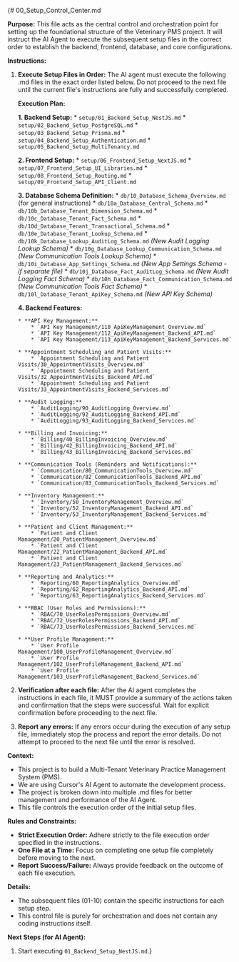 {# 00_Setup_Control_Center.md

**Purpose:**
This file acts as the central control and orchestration point for setting up the foundational structure of the Veterinary PMS project. It will instruct the AI Agent to execute the subsequent setup files in the correct order to establish the backend, frontend, database, and core configurations.

**Instructions:**

1.  **Execute Setup Files in Order:**  The AI agent must execute the following .md files in the exact order listed below. Do not proceed to the next file until the current file's instructions are fully and successfully completed.

    **Execution Plan:**

    **1. Backend Setup:**
        * `setup/01_Backend_Setup_NestJS.md`
        * `setup/02_Backend_Setup_PostgreSQL.md`
        * `setup/03_Backend_Setup_Prisma.md`
        * `setup/04_Backend_Setup_Authentication.md`
        * `setup/05_Backend_Setup_MultiTenancy.md`

    **2. Frontend Setup:**
        * `setup/06_Frontend_Setup_NextJS.md`
        * `setup/07_Frontend_Setup_UI_Libraries.md`
        * `setup/08_Frontend_Setup_Routing.md`
        * `setup/09_Frontend_Setup_API_Client.md`

    **3. Database Schema Definition:**
        * `db/10_Database_Schema_Overview.md` (for general instructions)
        * `db/10a_Database_Central_Schema.md`
        * `db/10b_Database_Tenant_Dimension_Schema.md`
        * `db/10c_Database_Tenant_Fact_Schema.md`
        * `db/10d_Database_Tenant_Transactional_Schema.md`
        * `db/10e_Database_Tenant_Lookup_Schema.md`
        * `db/10k_Database_Lookup_AuditLog_Schema.md`  *(New Audit Logging Lookup Schema)*
        * `db/10g_Database_Lookup_Communication_Schema.md` *(New Communication Tools Lookup Schema)*
        * `db/10i_Database_App_Settings_Schema.md` *(New App Settings Schema - if separate file)*
        * `db/10j_Database_Fact_AuditLog_Schema.md` *(New Audit Logging Fact Schema)*
        * `db/10h_Database_Fact_Communication_Schema.md` *(New Communication Tools Fact Schema)*
        * `db/10l_Database_Tenant_ApiKey_Schema.md` *(New API Key Schema)*


    **4. Backend Features:**

        * **API Key Management:**
            * `API Key Management/110_ApiKeyManagement_Overview.md`
            * `API Key Management/112_ApiKeyManagement_Backend_API.md`
            * `API Key Management/113_ApiKeyManagement_Backend_Services.md`

        * **Appointment Scheduling and Patient Visits:**
            * `Appointment Scheduling and Patient Visits/30_AppointmentVisits_Overview.md`
            * `Appointment Scheduling and Patient Visits/32_AppointmentVisits_Backend_API.md`
            * `Appointment Scheduling and Patient Visits/33_AppointmentVisits_Backend_Services.md`

        * **Audit Logging:**
            * `AuditLogging/90_AuditLogging_Overview.md`
            * `AuditLogging/92_AuditLogging_Backend_API.md`
            * `AuditLogging/93_AuditLogging_Backend_Services.md`

        * **Billing and Invoicing:**
            * `Billing/40_BillingInvoicing_Overview.md`
            * `Billing/42_BillingInvoicing_Backend_API.md`
            * `Billing/43_BillingInvoicing_Backend_Services.md`

        * **Communication Tools (Reminders and Notifications):**
            * `Communication/80_CommunicationTools_Overview.md`
            * `Communication/82_CommunicationTools_Backend_API.md`
            * `Communication/83_CommunicationTools_Backend_Services.md`

        * **Inventory Management:**
            * `Inventory/50_InventoryManagement_Overview.md`
            * `Inventory/52_InventoryManagement_Backend_API.md`
            * `Inventory/53_InventoryManagement_Backend_Services.md`

        * **Patient and Client Management:**
            * `Patient and Client Management/20_PatientManagement_Overview.md`
            * `Patient and Client Management/22_PatientManagement_Backend_API.md`
            * `Patient and Client Management/23_PatientManagement_Backend_Services.md`

        * **Reporting and Analytics:**
            * `Reporting/60_ReportingAnalytics_Overview.md`
            * `Reporting/62_ReportingAnalytics_Backend_API.md`
            * `Reporting/63_ReportingAnalytics_Backend_Services.md`

        * **RBAC (User Roles and Permissions):**
            * `RBAC/70_UserRolesPermissions_Overview.md`
            * `RBAC/72_UserRolesPermissions_Backend_API.md`
            * `RBAC/73_UserRolesPermissions_Backend_Services.md`

        * **User Profile Management:**
            * `User Profile Management/100_UserProfileManagement_Overview.md`
            * `User Profile Management/102_UserProfileManagement_Backend_API.md`
            * `User Profile Management/103_UserProfileManagement_Backend_Services.md`


2.  **Verification after each file:** After the AI agent completes the instructions in each file, it MUST provide a summary of the actions taken and confirmation that the steps were successful.  Wait for explicit confirmation before proceeding to the next file.

3.  **Report any errors:** If any errors occur during the execution of any setup file, immediately stop the process and report the error details. Do not attempt to proceed to the next file until the error is resolved.

**Context:**

*   This project is to build a Multi-Tenant Veterinary Practice Management System (PMS).
*   We are using Cursor's AI Agent to automate the development process.
*   The project is broken down into multiple .md files for better management and performance of the AI Agent.
*   This file controls the execution order of the initial setup files.

**Rules and Constraints:**

*   **Strict Execution Order:**  Adhere strictly to the file execution order specified in the instructions.
*   **One File at a Time:**  Focus on completing one setup file completely before moving to the next.
*   **Report Success/Failure:**  Always provide feedback on the outcome of each file execution.

**Details:**

*   The subsequent files (01-10) contain the specific instructions for each setup step.
*   This control file is purely for orchestration and does not contain any coding instructions itself.

**Next Steps (for AI Agent):**

1.  Start executing `01_Backend_Setup_NestJS.md`.}